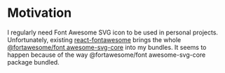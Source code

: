 # Motivation

I regularly need Font Awesome SVG icon to be used in personal projects.
Unfortunately, existing [react-fontawesome](https://www.npmjs.com/package/react-fontawesome) brings the whole [@fortawesome/font awesome-svg-core](https://www.npmjs.com/package/@fortawesome/fontawesome-svg-core) into my bundles.
It seems to happen because of the way @fortawesome/font awesome-svg-core package bundled.
